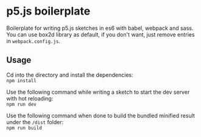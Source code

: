 # p5.js boilerplate

Boilerplate for writing p5.js sketches in es6 with babel, webpack and sass.<br />
You can use box2d library as default, if you don't want, just remove entries in `webpack.config.js`.

## Usage
Cd into the directory and install the dependencies:<br />
`npm install`

Use the following command while writing a sketch to start the dev server with hot reloading:<br />
`npm run dev`

Use the following command when done to build the bundled minified result under the `/dist` folder:<br />
`npm run build`

